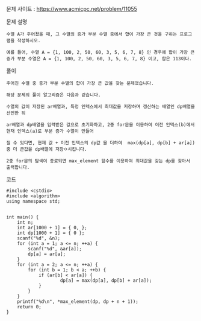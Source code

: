 문제 사이트 : https://www.acmicpc.net/problem/11055


문제 설명

    수열 A가 주어졌을 때, 그 수열의 증가 부분 수열 중에서 합이 가장 큰 것을 구하는 프로그램을 작성하시오.

    예를 들어, 수열 A = {1, 100, 2, 50, 60, 3, 5, 6, 7, 8} 인 경우에 합이 가장 큰 증가 부분 수열은 A = {1, 100, 2, 50, 60, 3, 5, 6, 7, 8} 이고, 합은 113이다.

풀이

    주어진 수열 중 증가 부분 수열의 합이 가장 큰 값을 찾는 문제였습니다.

    해당 문제의 풀이 알고리즘은 다음과 같습니다.

    수열의 값이 저장된 ar배열과, 특정 인덱스에서 최대값을 저장하며 갱신하는 배열인 dp배열을 선언한 뒤

    ar배열과 dp배열을 입력받은 값으로 초기화하고, 2중 for문을 이용하여 이전 인덱스(b)에서 현재 인덱스(a)로 부분 증가 수열이 만들어

    질 수 있다면, 현재 값 + 이전 인덱스의 dp값 을 더하여  max(dp[a], dp[b] + ar[a]) 중 더 큰값을 dp배열에 저장ㅇ시킵니다.

    2중 for문의 탐색이 종료되면 max_element 함수를 이용하여 최대값을 갖는 dp를 찾아서 출력합니다.
    
 
코드

    #include <cstdio>
    #include <algorithm>
    using namespace std;


    int main() {
        int n;
        int ar[1000 + 1] = { 0, };
        int dp[1000 + 1] = { 0 };
        scanf("%d", &n);
        for (int a = 1; a <= n; ++a) {
            scanf("%d", &ar[a]);
            dp[a] = ar[a];
        }
        for (int a = 2; a <= n; ++a) {
            for (int b = 1; b < a; ++b) {
                if (ar[b] < ar[a]) {
                        dp[a] = max(dp[a], dp[b] + ar[a]);
                }
            }
        }
        printf("%d\n", *max_element(dp, dp + n + 1));
        return 0;
    }
